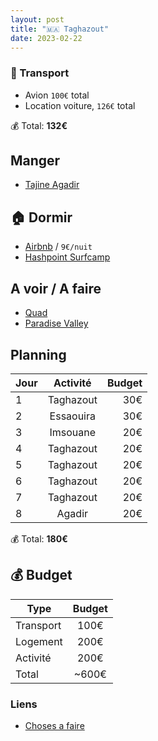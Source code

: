 ```yaml
---
layout: post
title: "🇲🇦 Taghazout"
date: 2023-02-22
---
```


### 🚙 Transport

- Avion `100€` total
- Location voiture, `126€` total

💰 Total: **132€**

## Manger

- [Tajine Agadir](https://goo.gl/maps/TH5BnzYguEczWn9d7)

## 🏠 Dormir

- [Airbnb](https://www.airbnb.com/rooms/10614040) / `9€/nuit`
- [Hashpoint Surfcamp](https://goo.gl/maps/cDhp6HnComo1tJME6)

## A voir / A faire

- [Quad](https://www.airbnb.com/experiences/2465237)
- [Paradise Valley](https://goo.gl/maps/WDE8WoFnKwSxoRzu5)

## Planning

| Jour   |      Activité      |  Budget |
|----------|:-------------:|------:|
| 1 |  Taghazout | 30€ |
| 2 |  Essaouira  | 30€ |
| 3 |  Imsouane | 20€ |
| 4 |  Taghazout | 20€ |
| 5 |  Taghazout | 20€ |
| 6 |  Taghazout | 20€ |
| 7 |  Taghazout | 20€ |
| 8 |  Agadir    | 20€ |

💰 Total: **180€**

## 💰 Budget

| Type   |      Budget      |
|----------|:-------------:|
| Transport | 100€ |
| Logement | 200€ |
| Activité | 200€ |
| Total |  ~600€  |

### Liens

- [Choses a faire](https://www.jeremybackpacker.com/taghazout-maroc-guide)
